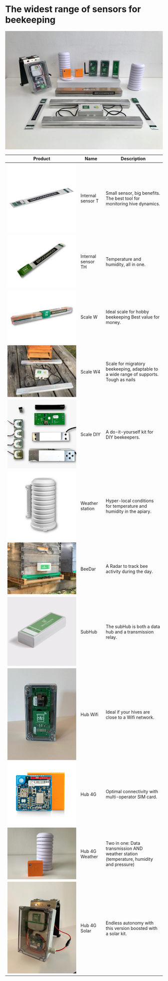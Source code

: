 # The widest range of sensors for beekeeping

 ![](../assets/images/products/gamme_complete.jpg#largeImg)


| **Product** | **Name** | **Description** |
|-            |--        |-                 |
| ![](../assets/images/products/t2.png#mediumImg) | Internal sensor T | Small sensor, big benefits. The best tool for monitoring hive dynamics. |
| ![](../assets/images/products/th2.png#mediumImg) | Internal sensor TH | Temperature and humidity, all in one. |
| ![](../assets/images/products/w.png#mediumImg) | Scale W | Ideal scale for hobby beekeeping Best value for money. |
| ![](../assets/images/products/W_alu_Pro.jpg#mediumImg) | Scale W4 | Scale for migratory beekeeping, adaptable to a wide range of supports. Tough as nails |
| ![](../assets/images/products/diy_all.png#mediumImg) | Scale DIY | A do-it-yourself kit for DIY beekeepers. |
| ![](../assets/images/products/meteo.png#mediumImg) | Weather station | Hyper-local conditions for temperature and humidity in the apiary. |
| ![](../assets/images/products/beedar.jpg#mediumImg) | BeeDar | A Radar to track bee activity during the day. |
| ![](../assets/images/products/subHub.jpg#mediumImg) | SubHub | The subHub is both a data hub and a transmission relay. |
| ![](../assets/images/products/xwifi.jpg#mediumImg) | Hub Wifi | Ideal if your hives are close to a Wifi network. |
| ![](../assets/images/products/t91.png#mediumImg) | Hub 4G | Optimal connectivity with multi-operator SIM card. |
| ![](../assets/images/products/t91_weather.jpg#mediumImg) | Hub 4G Weather | Two in one: Data transmission AND weather station (temperature, humidity and pressure) |
| ![](../assets/images/products/t91_solar.jpg#mediumImg) | Hub 4G Solar | Endless autonomy with this version boosted with a solar kit. |

